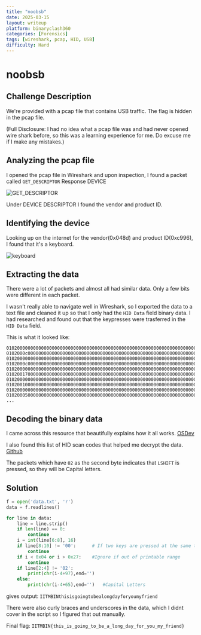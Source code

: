 ```yaml
---
title: "noobsb"
date: 2025-03-15
layout: writeup
platform: binaryclash360
categories: [Forensics]
tags: [wireshark, pcap, HID, USB]
difficulty: Hard
---
```


# noobsb

## Challenge Description

We're provided with a pcap file that contains USB traffic. The flag is hidden in the pcap file.

(Full Disclosure: I had no idea what a pcap file was and had never opened wire shark before, so this was a learning experience for me. Do excuse me if I make any mistakes.)

## Analyzing the pcap file

I opened the pcap file in Wireshark and upon inspection, I found a packet called `GET_DESCRIPTOR` Response DEVICE

<img src="{{ 'assets/images/noobsb/GET_DESCRIPTOR.png' | relative_url }}" alt="GET_DESCRIPTOR"/>

Under DEVICE DESCRIPTOR I found the vendor and product ID.

## Identifying the device

Looking up on the internet for the vendor(0x048d) and product ID(0xc996), I found that it's a keyboard.

<img src="{{ 'assets/images/noobsb/keyboard.png' | relative_url }}" alt="keyboard"/>

## Extracting the data

There were a lot of packets and almost all had similar data.
Only a few bits were different in each packet.

I wasn't really able to navigate well in Wireshark, so I exported the data to a text file and cleaned it up so that I only had the `HID Data` field binary data.
I had researched and found out that the keypresses were trasferred in the `HID Data` field.

This is what it looked like:

```
01020000000000000000000000000000000000000000000000000000000000000000000000
0102000c000000000000000000000000000000000000000000000000000000000000000000
01020000000000000000000000000000000000000000000000000000000000000000000000
0102000c000000000000000000000000000000000000000000000000000000000000000000
01020000000000000000000000000000000000000000000000000000000000000000000000
01020017000000000000000000000000000000000000000000000000000000000000000000
01020000000000000000000000000000000000000000000000000000000000000000000000
01020010000000000000000000000000000000000000000000000000000000000000000000
01020000000000000000000000000000000000000000000000000000000000000000000000
01020005000000000000000000000000000000000000000000000000000000000000000000
...
```

## Decoding the binary data

I came across this resource that beautifully explains how it all works.
[OSDev](https://wiki.osdev.org/USB_Human_Interface_Devices)

I also found this list of HID scan codes that helped me decrypt the data.
[Github](https://gist.github.com/ekaitz-zarraga/2b25b94b711684ba4e969e5a5723969b)

The packets which have `02` as the second byte indicates that `LSHIFT` is pressed, so they will be Capital letters.

## Solution

```python
f = open('data.txt', 'r')
data = f.readlines()

for line in data:
    line = line.strip()
    if len(line) == 0:
        continue
    i = int(line[6:8], 16)
    if line[8:10] != '00':      # If two keys are pressed at the same time, ignore
        continue
    if i < 0x04 or i > 0x27:    #Ignore if out of printable range
        continue
    if line[2:4] != '02':
        print(chr(i-4+97),end='')
    else:
        print(chr(i-4+65),end='')   #Capital Letters
```

gives output: `IITMBINthisisgoingtobealongdayforyoumyfriend`

There were also curly braces and underscores in the data, which I didnt cover in the script so I figured that out manually.

Final flag: `IITMBIN{this_is_going_to_be_a_long_day_for_you_my_friend}`
